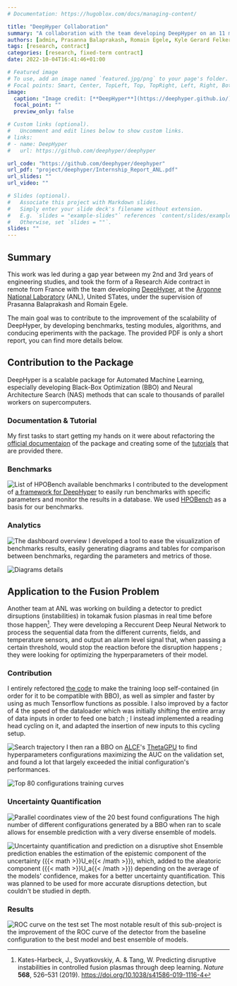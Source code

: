 ```yaml
---
# Documentation: https://hugoblox.com/docs/managing-content/

title: "DeepHyper Collaboration"
summary: "A collaboration with the team developing DeepHyper on an 11 months contract as a research aide. Development of benchmarks and analytical tools to help improving the package followed by an application of its AutoML methods to a real-case Deep Learning problem."
authors: [admin, Prasanna Balaprakash, Romain Egele, Kyle Gerard Felker]
tags: [research, contract]
categories: [research, fixed-term contract]
date: 2022-10-04T16:41:46+01:00

# Featured image
# To use, add an image named `featured.jpg/png` to your page's folder.
# Focal points: Smart, Center, TopLeft, Top, TopRight, Left, Right, BottomLeft, Bottom, BottomRight.
image:
  caption: "Image credit: [**DeepHyper**](https://deephyper.github.io/)"
  focal_point: ""
  preview_only: false

# Custom links (optional).
#   Uncomment and edit lines below to show custom links.
# links:
# - name: DeepHyper
#   url: https://github.com/deephyper/deephyper

url_code: "https://github.com/deephyper/deephyper"
url_pdf: "project/deephyper/Internship_Report_ANL.pdf"
url_slides: ""
url_video: ""

# Slides (optional).
#   Associate this project with Markdown slides.
#   Simply enter your slide deck's filename without extension.
#   E.g. `slides = "example-slides"` references `content/slides/example-slides.md`.
#   Otherwise, set `slides = ""`.
slides: ""
---
```


## Summary

This work was led during a gap year between my 2nd and 3rd years of engineering studies, and took the form of a Research Aide contract in remote from France with the team developing [DeepHyper](https://deephyper.github.io/), at the [Argonne National Laboratory](https://www.anl.gov/) (ANL), United STates, under the supervision of Prasanna Balaprakash and Romain Egele.

The main goal was to contribute to the improvement of the scalability of DeepHyper, by developing benchmarks, testing modules, algorithms, and conducing eperiments with the package.
The provided PDF is only a short report, you can find more details below. 

## Contribution to the Package

DeepHyper is a scalable package for Automated Machine Learning, especially developing Black-Box Optimization (BBO) and Neural Architecture Search (NAS) methods that can scale to thousands of parallel workers on supercomputers.

### Documentation & Tutorial

My first tasks to start getting my hands on it were about refactoring the [official documentaion](https://deephyper.readthedocs.io/en/latest/) of the package and creating some of the [tutorials](https://github.com/deephyper/tutorials) that are provided there.

### Benchmarks

![List of HPOBench available benchmarks](project/deephyper/benchmarks_1.jpg "The list of available benchmarks from HPOBench. **Credit: [HPOBench](https://github.com/automl/HPOBench/wiki/Available-Containerized-Benchmarks)**")
I contributed to the development of [a framework for DeepHyper](https://github.com/deephyper/benchmark) to easily run benchmarks with specific parameters and monitor the results in a database. We used [HPOBench](https://github.com/automl/HPOBench) as a basis for our benchmarks. 

### Analytics

![The dashboard overview](project/deephyper/analytics_1.jpg "The dashboard overview.")
I developed a tool to ease the visualization of benchmarks results, easily generating diagrams and tables for comparison between benchmarks, regarding the parameters and metrics of those.

![Diagrams details](project/deephyper/analytics_2.jpg "The results of runs with the same parameters are grouped and averaged for statistical analysis ; as instance metrics like the percentage of utilization of workers (`perc_util`) can be graphed as a function of `n_jobs`.")


## Application to the Fusion Problem

Another team at ANL was working on building a detector to predict dirsuptions (instabilities) in tokamak fusion plasmas in real time before those happen[^1]. They were developing a Reccurent Deep Neural Network to process the sequential data from the different currents, fields, and temperature sensors, and output an alarm level signal that, when passing a certain threshold, would stop the reaction before the disruption happens ; they were looking for optimizing the hyperparameters of their model.

### Contribution

I entirely refectored [the code](https://github.com/deephyper/plasma-python) to make the training loop self-contained (in order for it to be compatible with BBO), as well as simpler and faster by using as much Tensorflow functions as possible. I also improved by a factor of 4 the speed of the dataloader which was initially shifting the entire array of data inputs in order to feed one batch ; I instead implemented a reading head cycling on it, and adapted the insertion of new inputs to this cycling setup.

![Search trajectory](project/deephyper/search_trajectory.png "The hyperparameter search trajectory ; each dot is a configuration.")
I then ran a BBO on [ALCF](https://www.alcf.anl.gov/)'s [ThetaGPU](https://www.alcf.anl.gov/alcf-resources/theta) to find hyperparameters configurations maximizing the AUC on the validation set, and found a lot that largely exceeded the initial configuration's performances.

![Top 80 configurations training curves](project/deephyper/top_80_training.png "Training curves of the top 80 configurations found, achieving higher AUC much faster than the baseline at training time.")

### Uncertainty Quantification

![Parallel coordinates view of the 20 best found configurations](project/deephyper/parallel_coordinates_top_20.png "Diversity of hyperparameters in the 20 best configurations found.")
The high number of different configurations generated by a BBO when ran to scale allows for ensemble prediction with a very diverse ensemble of models.

![Uncertainty quantification and prediction on a disruptive shot](project/deephyper/shot_2.png "Uncertainty quantification and prediction on a shot with a disruption at 1220ms.")
Ensemble prediction enables the estimation of the epistemic component of the uncertainty ({{< math >}}U_e{{< /math >}}), which, added to the aleatoric component ({{< math >}}U_a{{< /math >}}) depending on the average of the models' confidence, makes for a better uncertainty quantification. This was planned to be used for more accurate disruptions detection, but couldn't be studied in depth.

### Results

![ROC curve on the test set](project/deephyper/roc_curve_test.png "The ROC curve on the test set of the baseline model, best model, and best ensemble of models.")
The most notable result of this sub-project is the improvement of the ROC curve of the detector from the baseline configuration to the best model and best ensemble of models.

[^1]: Kates-Harbeck, J., Svyatkovskiy, A. & Tang, W. Predicting disruptive instabilities in controlled fusion plasmas through deep learning. _Nature_ **568**, 526–531 (2019). https://doi.org/10.1038/s41586-019-1116-4
